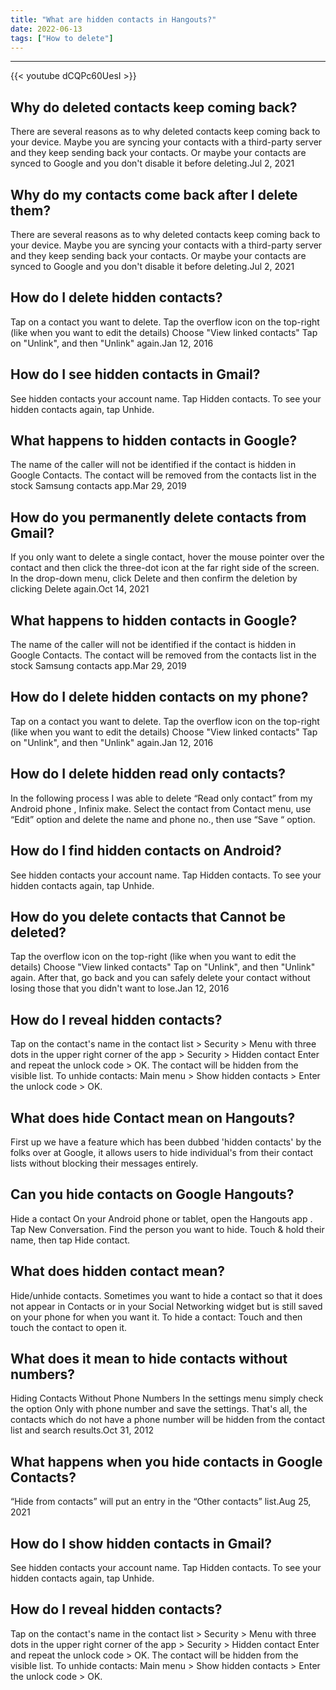 ```yaml
---
title: "What are hidden contacts in Hangouts?"
date: 2022-06-13
tags: ["How to delete"]
---
```


---
{{< youtube dCQPc60UesI >}}
## Why do deleted contacts keep coming back?
There are several reasons as to why deleted contacts keep coming back to your device. Maybe you are syncing your contacts with a third-party server and they keep sending back your contacts. Or maybe your contacts are synced to Google and you don't disable it before deleting.Jul 2, 2021

## Why do my contacts come back after I delete them?
There are several reasons as to why deleted contacts keep coming back to your device. Maybe you are syncing your contacts with a third-party server and they keep sending back your contacts. Or maybe your contacts are synced to Google and you don't disable it before deleting.Jul 2, 2021

## How do I delete hidden contacts?
Tap on a contact you want to delete. Tap the overflow icon on the top-right (like when you want to edit the details) Choose "View linked contacts" Tap on "Unlink", and then "Unlink" again.Jan 12, 2016

## How do I see hidden contacts in Gmail?
See hidden contacts your account name. Tap Hidden contacts. To see your hidden contacts again, tap Unhide.

## What happens to hidden contacts in Google?
The name of the caller will not be identified if the contact is hidden in Google Contacts. The contact will be removed from the contacts list in the stock Samsung contacts app.Mar 29, 2019

## How do you permanently delete contacts from Gmail?
If you only want to delete a single contact, hover the mouse pointer over the contact and then click the three-dot icon at the far right side of the screen. In the drop-down menu, click Delete and then confirm the deletion by clicking Delete again.Oct 14, 2021

## What happens to hidden contacts in Google?
The name of the caller will not be identified if the contact is hidden in Google Contacts. The contact will be removed from the contacts list in the stock Samsung contacts app.Mar 29, 2019

## How do I delete hidden contacts on my phone?
Tap on a contact you want to delete. Tap the overflow icon on the top-right (like when you want to edit the details) Choose "View linked contacts" Tap on "Unlink", and then "Unlink" again.Jan 12, 2016

## How do I delete hidden read only contacts?
In the following process I was able to delete “Read only contact” from my Android phone , Infinix make. Select the contact from Contact menu, use “Edit” option and delete the name and phone no., then use “Save “ option.

## How do I find hidden contacts on Android?
See hidden contacts your account name. Tap Hidden contacts. To see your hidden contacts again, tap Unhide.

## How do you delete contacts that Cannot be deleted?
Tap the overflow icon on the top-right (like when you want to edit the details) Choose "View linked contacts" Tap on "Unlink", and then "Unlink" again. After that, go back and you can safely delete your contact without losing those that you didn't want to lose.Jan 12, 2016

## How do I reveal hidden contacts?
Tap on the contact's name in the contact list > Security > Menu with three dots in the upper right corner of the app > Security > Hidden contact Enter and repeat the unlock code > OK. The contact will be hidden from the visible list. To unhide contacts: Main menu > Show hidden contacts > Enter the unlock code > OK.

## What does hide Contact mean on Hangouts?
First up we have a feature which has been dubbed 'hidden contacts' by the folks over at Google, it allows users to hide individual's from their contact lists without blocking their messages entirely.

## Can you hide contacts on Google Hangouts?
Hide a contact On your Android phone or tablet, open the Hangouts app . Tap New Conversation. Find the person you want to hide. Touch & hold their name, then tap Hide contact.

## What does hidden contact mean?
Hide/unhide contacts. Sometimes you want to hide a contact so that it does not appear in Contacts or in your Social Networking widget but is still saved on your phone for when you want it. To hide a contact: Touch and then touch the contact to open it.

## What does it mean to hide contacts without numbers?
Hiding Contacts Without Phone Numbers In the settings menu simply check the option Only with phone number and save the settings. That's all, the contacts which do not have a phone number will be hidden from the contact list and search results.Oct 31, 2012

## What happens when you hide contacts in Google Contacts?
“Hide from contacts” will put an entry in the “Other contacts” list.Aug 25, 2021

## How do I show hidden contacts in Gmail?
See hidden contacts your account name. Tap Hidden contacts. To see your hidden contacts again, tap Unhide.

## How do I reveal hidden contacts?
Tap on the contact's name in the contact list > Security > Menu with three dots in the upper right corner of the app > Security > Hidden contact Enter and repeat the unlock code > OK. The contact will be hidden from the visible list. To unhide contacts: Main menu > Show hidden contacts > Enter the unlock code > OK.

